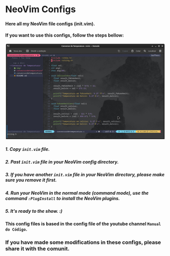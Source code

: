 # NeoVim Configs

#### Here all my NeoVim file configs (init.vim).
#### If you want to use this configs, follow the steps bellow:

<div align='center'>
    <img src="./img/mynvim.jpeg" width="500" height="300"/>
</div>

##### 1. Copy `init.vim` file.
##### 2. Past `init.vim` file in your NeoVim config directory.
##### 3. If you have another `init.vim` file in your NeoVim directory, please make sure you remove it first.
##### 4. Run your NeoVim in the normal mode (command mode), use the command `:PlugInstall` to install the NeoVim plugins.
##### 5. It's ready to the show. :)

#### This config files is based in the config file of the youtube channel `Manual do Código`.

### If you have made some modifications in these configs, please share it with the comunit.
